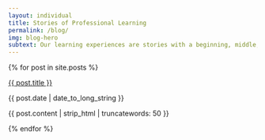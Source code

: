 ```yaml
---
layout: individual
title: Stories of Professional Learning
permalink: /blog/
img: blog-hero
subtext: Our learning experiences are stories with a beginning, middle, and end. Each experience leads to new stories in our learning journey.
---
```


{% for post in site.posts %}
<div class="post-area">
  <a href="{{ post.url | prepend: site.baseurl }}" class="bold">{{ post.title }}</a>
  <p class="post-date">{{ post.date | date_to_long_string }}</p>
  <p>
    {{ post.content | strip_html | truncatewords: 50 }}
  </p>
</div>
{% endfor %}
